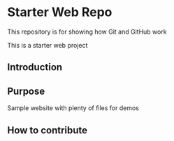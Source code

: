 # Starter Web Repo

This repository is for showing how Git and GitHub work

This is a starter web project


## Introduction


## Purpose

Sample website with plenty of files for demos

## How to contribute

